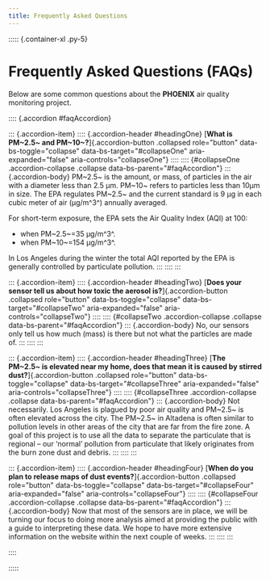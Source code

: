 ```yaml
---
title: Frequently Asked Questions
---
```


::::: {.container-xl .py-5}

# Frequently Asked Questions (FAQs)

Below are some common questions about the **PHOENIX** air quality monitoring project.


:::: {.accordion #faqAccordion}

::: {.accordion-item}
:::: {.accordion-header #headingOne}
[**What is PM~2.5~&nbsp;and PM~10~?**]{.accordion-button .collapsed role="button" data-bs-toggle="collapse" data-bs-target="#collapseOne" aria-expanded="false" aria-controls="collapseOne"}
::::
:::: {#collapseOne .accordion-collapse .collapse data-bs-parent="#faqAccordion"}
::: {.accordion-body}
PM~2.5~&nbsp;is the amount, or mass, of particles in the air with a diameter less than 2.5 μm. PM~10~&nbsp;refers to particles less than 10μm in size. The EPA regulates PM~2.5~&nbsp;and the current standard is 9 μg in each cubic meter of air (μg/m^3^) annually averaged.

For short-term exposure, the EPA sets the Air Quality Index (AQI) at 100:

- when PM~2.5~=35 μg/m^3^.
- when PM~10~=154 μg/m^3^.

In Los Angeles during the winter the total AQI reported by the EPA is generally controlled by particulate pollution.
:::
::::
:::

::: {.accordion-item}
:::: {.accordion-header #headingTwo}
[**Does your sensor tell us about how toxic the aerosol is?**]{.accordion-button .collapsed role="button" data-bs-toggle="collapse" data-bs-target="#collapseTwo" aria-expanded="false" aria-controls="collapseTwo"}
::::
:::: {#collapseTwo .accordion-collapse .collapse data-bs-parent="#faqAccordion"}
::: {.accordion-body}
No, our sensors only tell us how much (mass) is there but not what the particles are made of.
:::
::::
:::

::: {.accordion-item}
:::: {.accordion-header #headingThree}
[**The PM~2.5~&nbsp;is elevated near my home, does that mean it is caused by stirred dust?**]{.accordion-button .collapsed role="button" data-bs-toggle="collapse" data-bs-target="#collapseThree" aria-expanded="false" aria-controls="collapseThree"}
::::
:::: {#collapseThree .accordion-collapse .collapse data-bs-parent="#faqAccordion"}
::: {.accordion-body}
Not necessarily. Los Angeles is plagued by poor air quality and PM~2.5~&nbsp;is often elevated across the city. The PM~2.5~&nbsp;in Altadena is often similar to pollution levels in other areas of the city that are far from the fire zone. A goal of this project is to use all the data to separate the particulate that is regional – our ‘normal’ pollution from particulate that likely originates from the burn zone dust and debris.
:::
::::
:::

::: {.accordion-item}
:::: {.accordion-header #headingFour}
[**When do you plan to release maps of dust events?**]{.accordion-button .collapsed role="button" data-bs-toggle="collapse" data-bs-target="#collapseFour" aria-expanded="false" aria-controls="collapseFour"}
::::
:::: {#collapseFour .accordion-collapse .collapse data-bs-parent="#faqAccordion"}
::: {.accordion-body}
Now that most of the sensors are in place, we will be turning our focus to doing more analysis aimed at providing the public with a guide to interpreting these data. We hope to have more extensive information on the website within the next couple of weeks.
:::
::::
:::

::::

:::::